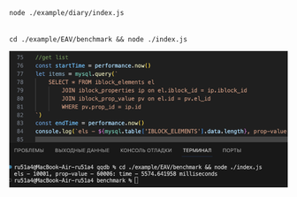 ```
node ./example/diary/index.js


cd ./example/EAV/benchmark && node ./index.js
```
![Alt text](image.png)